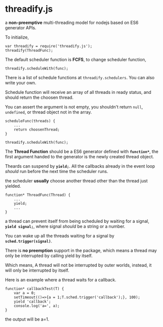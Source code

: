 threadify.js
===========

a **non-preemptive** multi-threading model for nodejs based on ES6 generator APIs.

To initialize, 
````
var threadify = require('threadify.js');
threadify(ThreadFunc);
````

The default scheduler function is **FCFS**, to change scheduler function,
````
threadify.scheduleWith(func);
````

There is a list of schedule functions at `threadify.schedulers`. You can also write your own.

Schedule function will receive an array of all threads in ready status, and should return the choosen thread. 

You can assert the argument is not empty, you shouldn't return `null`, `undefined`, or thread object not in the array.
````
scheduleFunc(threads) {
    ...
    return choosenThread;
}

threadify.scheduleWith(func);
````

The **Thread Function** should be a ES6 generator defined with **`function*`**, the first argument handed to the generator is the newly created thread object.

Theards can suspend by **`yield;`**. All the callbacks already in the event loop *should* run before the next time the scheduler runs.

the scheduler **usually** choose another thread other than the thread just yielded.
````
function* ThreadFunc(Thread) {
    ...
    yield;
    ...
}
````

a thread can prevent itself from being scheduled by waiting for a signal, **`yield signal;`**, where signal *should* be a string or a number.

You can wake up all the threads waiting for a signal by **`sched.trigger(signal)`**.

There is **no preemption** support in the package, which means a thread may only be interrupted by calling yield by itself.

Which means, A thread will not be interrupted by outer worlds, instead, it will only be interrupted by itself.

Here is an example where a thread waits for a callback.


````
function* callbackTest(T) {
    var a = 0;
    setTimeout(()=>{a = 1;T.sched.trigger('callback');}, 100);
    yield 'callback';
    console.log('a=', a);
}
````
the output will be a=1.
